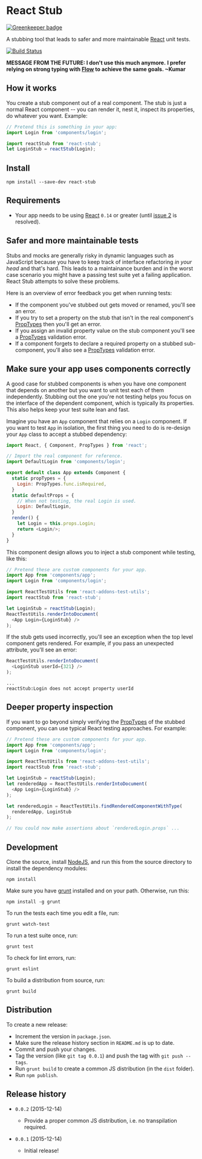 # React Stub

[![Greenkeeper badge](https://badges.greenkeeper.io/kumar303/react-stub.svg)](https://greenkeeper.io/)

A stubbing tool that leads to safer and more maintainable
[React][react] unit tests.

[![Build Status](https://travis-ci.org/kumar303/react-stub.svg?branch=master)](https://travis-ci.org/kumar303/react-stub)

**MESSAGE FROM THE FUTURE: I don't use this much anymore.**
**I prefer relying on strong typing with [Flow](https://flowtype.org/) to achieve the same goals. ~Kumar**

## How it works

You create a stub component out of a real component. The stub is just a normal
React component -- you can render it, nest it, inspect its properties,
do whatever you want. Example:

```javascript
// Pretend this is something in your app:
import Login from 'components/login';

import reactStub from 'react-stub';
let LoginStub = reactStub(Login);
```

## Install

    npm install --save-dev react-stub

## Requirements

* Your app needs to be using [React][react] `0.14` or greater
  (until [issue 2](https://github.com/kumar303/react-stub/issues/2) is resolved).

## Safer and more maintainable tests

Stubs and mocks are generally risky in dynamic languages such as JavaScript
because you have to keep track of interface refactoring *in your head* and that's
hard. This leads to a maintainance burden and in the worst case scenario you
might have a passing test suite yet a failing application.
React Stub attempts to solve these problems.

Here is an overview of error feedback you get when running tests:

* If the component you've stubbed out gets moved or renamed, you'll see an error.
* If you try to set a property on the stub that isn't in the real component's
  [PropTypes][prop-types] then you'll get an error.
* If you assign an invalid property value on the stub component you'll see a
  [PropTypes][prop-types] validation error.
* If a component forgets to declare a required property on a stubbed
  sub-component, you'll also see a [PropTypes][prop-types] validation error.

## Make sure your app uses components correctly

A good case for stubbed components is when you have one component that depends
on another but you want to unit test each of them independently. Stubbing out
the one you're not testing helps you focus on the interface of the dependent
component, which is typically its properties. This also helps
keep your test suite lean and fast.

Imagine you have an `App` component that relies on a `Login` component. If you want
to test `App` in isolation, the first thing you need to do is
re-design your `App` class to accept a stubbed dependency:

```javascript
import React, { Component, PropTypes } from 'react';

// Import the real component for reference.
import DefaultLogin from 'components/login';

export default class App extends Component {
  static propTypes = {
    Login: PropTypes.func.isRequired,
  }
  static defaultProps = {
    // When not testing, the real Login is used.
    Login: DefaultLogin,
  }
  render() {
    let Login = this.props.Login;
    return <Login/>;
  }
}
```

This component design allows you to inject a stub component while testing, like
this:

```javascript
// Pretend these are custom components for your app.
import App from 'components/app';
import Login from 'components/login';

import ReactTestUtils from 'react-addons-test-utils';
import reactStub from 'react-stub';

let LoginStub = reactStub(Login);
ReactTestUtils.renderIntoDocument(
  <App Login={LoginStub} />
);
```

If the stub gets used incorrectly, you'll see an exception when the top level
component gets rendered. For example, if you pass an unexpected attribute,
you'll see an error:

```javascript
ReactTestUtils.renderIntoDocument(
  <LoginStub userId={321} />
);
```

```
...
reactStub:Login does not accept property userId
```

## Deeper property inspection

If you want to go beyond simply verifying the [PropTypes][prop-types] of the
stubbed component, you can use typical React testing approaches. For example:

```javascript
// Pretend these are custom components for your app.
import App from 'components/app';
import Login from 'components/login';

import ReactTestUtils from 'react-addons-test-utils';
import reactStub from 'react-stub';

let LoginStub = reactStub(Login);
let renderedApp = ReactTestUtils.renderIntoDocument(
  <App Login={LoginStub} />
);

let renderedLogin = ReactTestUtils.findRenderedComponentWithType(
  renderedApp, LoginStub
);

// You could now make assertions about `renderedLogin.props` ...

```

## Development

Clone the source, install [NodeJS](https://nodejs.org/en/),
and run this from the source directory to install the dependency modules:

    npm install

Make sure you have [grunt](http://gruntjs.com/)
installed and on your path. Otherwise, run this:

    npm install -g grunt

To run the tests each time you edit a file, run:

    grunt watch-test

To run a test suite once, run:

    grunt test

To check for lint errors, run:

    grunt eslint

To build a distribution from source, run:

    grunt build

## Distribution

To create a new release:

* Increment the version in `package.json`.
* Make sure the release history section in `README.md` is up to date.
* Commit and push your changes.
* Tag the version (like `git tag 0.0.1`) and push the tag with
  `git push --tags`.
* Run `grunt build` to create a common JS distribution (in the `dist` folder).
* Run `npm publish`.

## Release history

* `0.0.2` (2015-12-14)
  * Provide a proper common JS distribution, i.e. no transpilation required.

* `0.0.1` (2015-12-14)
  * Initial release!

[react]: https://facebook.github.io/react/
[prop-types]: https://facebook.github.io/react/docs/reusable-components.html#prop-validation
